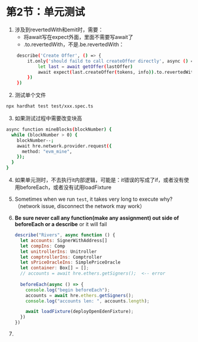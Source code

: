 # 第2节：单元测试

1. 涉及到revertedWith和emit时，需要：
   - 将await写在expect外面，里面不需要写await了
   - .to.revertedWith，不是.be.revertedWith：

```sh
    describe('Create Offer', () => {
        it.only('should faild to call createOffer directly', async () => {
            let last = await getOffer(lastOffer)
            await expect(last.createOffer(tokens, info)).to.revertedWith("Bazaar: permission denied")
        })
    })
```

2. 测试单个文件

```sh
npx hardhat test test/xxx.spec.ts
```

3. 如果测试过程中需要改变块高

```sh
async function mineBlocks(blockNumber) {
  while (blockNumber > 0) {
    blockNumber--;
    await hre.network.provider.request({
      method: "evm_mine",
    });
  }
}
```

4. 如果单元测时，不去执行it内部逻辑，可能是：it错误的写成了if，或者没有使用beforeEach，或者没有试用loadFixture

5. Sometimes when we run `test`, it takes very long to execute why?  （network issue, disconnect the network may work）

6. **Be sure never call any function(make any assignment) out side of beforeEach or a describe** or it will fail

   ```js
   describe("Rivers", async function () {
     let accounts: SignerWithAddress[]
     let compIns: Comp
     let unitrollerIns: Unitroller
     let comptrollerIns: Comptroller
     let sPriceOracleIns: SimplePriceOracle
     let container: Box[] = [];
     // accounts = await hre.ethers.getSigners();  <-- error
     
     beforeEach(async () => {
       console.log("begin beforeEach");
       accounts = await hre.ethers.getSigners();
       console.log("accounts len: ", accounts.length);
   
       await loadFixture(deployOpenEdenFixture);
     })
   })
   ```

7. 
